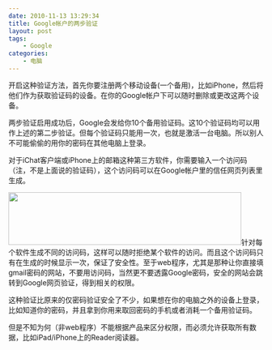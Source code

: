 ```yaml
---
date: 2010-11-13 13:29:34
title: Google帐户的两步验证
layout: post
tags:
    - Google
categories:
    - 电脑
---
```

开启这种验证方法，首先你要注册两个移动设备(一个备用)，比如iPhone，然后将他们作为获取验证码的设备。在你的Google帐户下可以随时删除或更改这两个设备。

两步验证启用成功后，Google会发给你10个备用验证码。这10个验证码均可以用作上述的第二步验证。但每个验证码只能用一次，也就是激活一台电脑。所以别人不可能偷偷的用你的密码在其他电脑上登录。

对于iChat客户端或iPhone上的邮箱这种第三方软件，你需要输入一个访问码（注，不是上面说的验证码），这个访问码可以在Google帐户里的信任网页列表里生成。

<a href="http://pic.ztpala.com/wp-content/uploads/2010/11/Screen-shot-2010-11-13-at-1.15.00-PM.png"><img class="aligncenter size-full wp-image-4503" title="Screen shot 2010-11-13 at 1.15.00 PM" src="http://ztpala.com/wp-content/uploads/2010/11/Screen-shot-2010-11-13-at-1.15.00-PM.png" alt="" width="460" height="104" /></a>针对每个软件生成不同的访问码，这样可以随时拒绝某个软件的访问。而且这个访问码只有在生成的时候显示一次，保证了安全性。至于web程序，尤其是那种让你直接填gmail密码的网站，不要用访问码，当然更不要透露Google密码，安全的网站会跳转到Google网页验证，得到相关的权限。

这种验证比原来的仅密码验证安全了不少，如果想在你的电脑之外的设备上登录，比如知道你的密码，并且拿到你用来取回密码的手机或者消耗一个备用验证码。

但是不知为何（非web程序）不能根据产品来区分权限，而必须允许获取所有数据，比如iPad/iPhone上的Reader阅读器。
